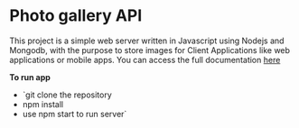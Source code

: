 
# Photo gallery API 
This project is a simple web server written in Javascript using Nodejs and Mongodb, with the purpose to store images for Client Applications like web applications or mobile apps.
You can access the full documentation [here](https://documenter.postman.com/preview/16965892-a5686c3b-580f-48f2-92e6-efc4d6d4adde?environment=&versionTag=latest&apiName=CURRENT&version=latest&documentationLayout=classic-double-column&right-sidebar=303030&top-bar=FFFFFF&highlight=EF5B25)

**To run app**

 - `git clone the repository
 - npm install
 - use npm start to run server`

